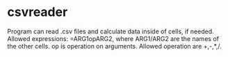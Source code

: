 # csvreader
Program can read .csv files and calculate data inside of cells, if needed.
Allowed expressions: =ARG1opARG2, where ARG1/ARG2 are the names of the other cells.
op is operation on arguments. Allowed operation are +,-,*,/.

